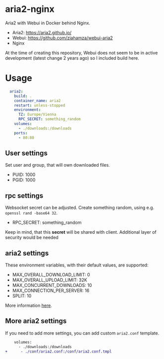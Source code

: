 # aria2-nginx

Aria2 with Webui in Docker behind Nginx.

* Aria2: https://aria2.github.io/
* Webui: https://github.com/ziahamza/webui-aria2
* Nginx

At the time of creating this repository, Webui does not seem to be in active development (latest change 2 years ago) so I included build here.

# Usage

```yml
  aria2:
    build: .
    container_name: aria2
    restart: unless-stopped
    environment:
      TZ: Europe/Vienna
      RPC_SECRET: something_random
    volumes:
      - ./downloads:/downloads
    ports:
      - 80:80
```
## User settings

Set user and group, that will own downloaded files.

* PUID: 1000
* PGID: 1000

## rpc settings

Websocket secret can be adjusted. Create something random, using e.g. `openssl rand -base64 32`.

* RPC_SECRET: something_random

Keep in mind, that this **secret** will be shared with client. Additional layer of security would be needed

## aria2 settings

These environment variables, with their default values, are supported:

* MAX_OVERALL_DOWNLOAD_LIMIT: 0
* MAX_OVERALL_UPLOAD_LIMIT: 32K
* MAX_CONCURRENT_DOWNLOADS: 10
* MAX_CONNECTION_PER_SERVER: 16
* SPLIT: 10

More information [here](https://aria2.github.io/manual/en/html/aria2c.html).

## More aria2 settings

If you need to add more settings, you can add custom `aria2.conf` template.

```diff
    volumes:
      - ./downloads:/downloads
+      - ./conf/aria2.conf:/conf/aria2.conf.tmpl
```
